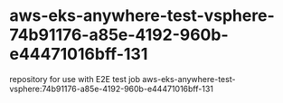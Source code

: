 # aws-eks-anywhere-test-vsphere-74b91176-a85e-4192-960b-e44471016bff-131
repository for use with E2E test job aws-eks-anywhere-test-vsphere:74b91176-a85e-4192-960b-e44471016bff-131
